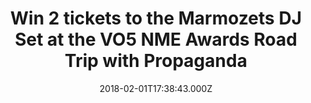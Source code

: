 ---
campaign-uuid: "c-40331281-cbe2-4bff-9197-b17eb3662357"
type: "Preview"
category: "Tickets"
date: "2018-02-01T17:38:43.000Z"
end-date: "2018-02-08T23:59:00.000Z"
disable-form: false
is_promoted: false
has_entry_page: true
title: "Win 2 tickets to the Marmozets DJ Set at the VO5 NME Awards Road Trip with\
  \ Propaganda"
competition-description: "Grab your dancing shoes people. We're giving away 6 pairs\
  \ of tickets to the Marmozets DJ Set on Saturday 10th February, as part of our epic\
  \ NME Awards Road Trip with Propaganda. Click here to get involved."
hero-header: "Win 2 tickets to the Marmozets DJ Set at the VO5 NME Awards Road Trip\
  \ with Propaganda"
terms-confirmation: "I agree to the competition <a href=\"../etc/nme-vo5-awards-marmozets-dj-set-terms-and-conditions.pdf\"\
  \ target=\"_blank\">Terms &amp; Conditions</a> and to create an account with NME\
  \ AAA."
banner-img: "nme-vo5-awards-marmozets-banner.jpg"
logo-left-href: "https://awards.nme.com/"
logo-left-image: "nme-vo5-awards-bastilles-logo.jpg"
logo-left-title: "NME VO5"
bg-image-hero: "nme-vo5-awards-marmozets-hero.jpg"
bg-image-first: "nme-vo5-awards-marmozets-1.jpg"
bg-image-second: "nme-vo5-awards-marmozets-banner.jpg"
section1-content: "<p>Things are about to get LIT this weekend...</p>\r\n <p> We're\
  \ giving away 6 pairs of tickets to the  Marmozets DJ Set at The Warehouse in Leeds\
  \ on Saturday 10th February, as part of our VO5 NME Awards Road Trip with Progaganda.\
  \ </p> \r\n</p> All you need to do is enter your details and you could be cutting\
  \ a serious rug while these Brit-rockers soundtrack your night. </p>"
section2-content: "<p>Wanna bag some tix? Course you do.</p>\r\n<p>Marmozets are just\
  \ some of the special guests taking over The VO5 NME Awards Road Trip, which has\
  \ been touring the country to bring all you NME lovlies you a series of banger nights\
  \ out.</p> \r\n<p> If you're a Marmozets fan, or just fancy a night out on the tiles,\
  \ get yourself and a mate to complete the form below, but hurry – the competition\
  \ closes on Thursday 8th February at 23:59. Over 18s only. Winners will be contacted\
  \ via email on Friday 9th February to confirm attendance. </p>"
entry-title: "Win 2 tickets to the Marmozets DJ Set at the VO5 NME Awards Road Trip\
  \ with Propaganda"
entry-content: "<p>Grab your dancing shoes people. Win one of 6 pairs of tickets to\
  \ the Marmozets DJ Set on Saturday 10th February, as part of our epic NME Awards\
  \ Road Trip with Propaganda.<p> Enter the draw by completing the form below before\
  \ 11.59pm on 08/02/2018. </p>"
has-winner: false
---